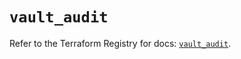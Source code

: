# `vault_audit`

Refer to the Terraform Registry for docs: [`vault_audit`](https://registry.terraform.io/providers/hashicorp/vault/5.1.0/docs/resources/audit).
